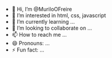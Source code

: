 - 👋 Hi, I’m @MuriloOFreire
- 👀 I’m interested in html, css, javascript
- 🌱 I’m currently learning ...
- 💞️ I’m looking to collaborate on ...
- 📫 How to reach me ...
- 😄 Pronouns: ...
- ⚡ Fun fact: ...

<!---
MuriloOFreire/MuriloOFreire is a ✨ special ✨ repository because its `README.md` (this file) appears on your GitHub profile.
You can click the Preview link to take a look at your changes.
--->
